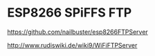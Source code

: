 # ESP8266 SPiFFS FTP

https://github.com/nailbuster/esp8266FTPServer

http://www.rudiswiki.de/wiki9/WiFiFTPServer

